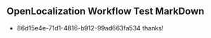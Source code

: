 ## OpenLocalization Workflow Test MarkDown
* 86d15e4e-71d1-4816-b912-99ad663fa534 thanks!

<!--HONumber=Jul16_HO4-->


